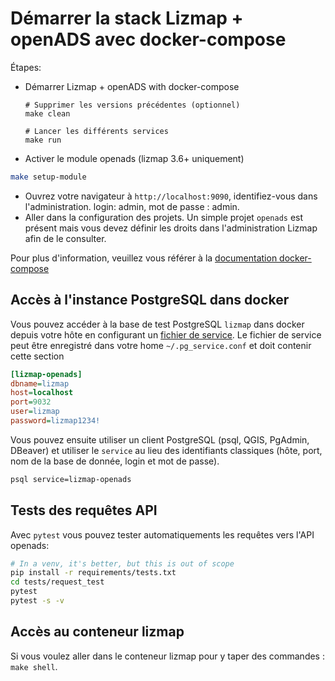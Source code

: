# Démarrer la stack Lizmap + openADS avec docker-compose

Étapes:

- Démarrer Lizmap + openADS with docker-compose
    ```
    # Supprimer les versions précédentes (optionnel)
    make clean

    # Lancer les différents services
    make run
    ```

- Activer le module openads (lizmap 3.6+ uniquement)

```bash
make setup-module
```

- Ouvrez votre navigateur à `http://localhost:9090`, identifiez-vous dans
  l'administration. login: admin, mot de passe : admin.
- Aller dans la configuration des projets. Un simple projet `openads` est présent
  mais vous devez définir les droits dans l'administration Lizmap afin de le consulter.


Pour plus d'information, veuillez vous référer à la [documentation docker-compose](https://docs.docker.com/compose/)

## Accès à l'instance PostgreSQL dans docker

Vous pouvez accéder à la base de test PostgreSQL `lizmap` dans docker depuis votre hôte en configurant un
[fichier de service](https://docs.qgis.org/latest/fr/docs/user_manual/managing_data_source/opening_data.html#postgresql-service-connection-file).
Le fichier de service peut être enregistré dans votre home `~/.pg_service.conf` et doit contenir cette section

```ini
[lizmap-openads]
dbname=lizmap
host=localhost
port=9032
user=lizmap
password=lizmap1234!
```

Vous pouvez ensuite utiliser un client PostgreSQL (psql, QGIS, PgAdmin, DBeaver) et utiliser le `service`
au lieu des identifiants classiques (hôte, port, nom de la base de donnée, login et mot de passe).

```bash
psql service=lizmap-openads
```

## Tests des requêtes API

Avec `pytest` vous pouvez tester automatiquements les requêtes vers l'API openads:

```bash
# In a venv, it's better, but this is out of scope
pip install -r requirements/tests.txt
cd tests/request_test
pytest
pytest -s -v
```

## Accès au conteneur lizmap

Si vous voulez aller dans le conteneur lizmap pour y taper des commandes :
`make shell`.

